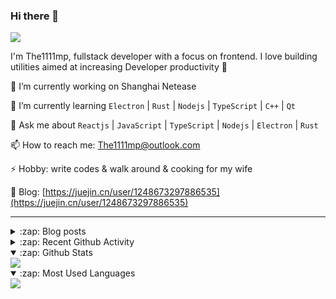 ### Hi there 👋

![](https://komarev.com/ghpvc/?username=1111mp&color=green)

I'm The1111mp, fullstack developer with a focus on frontend. I love building utilities aimed at increasing Developer productivity 🙌

🔭 I’m currently working on Shanghai Netease

🌱 I’m currently learning `Electron` | `Rust` | `Nodejs` | `TypeScript` | `C++` | `Qt`

💬 Ask me about `Reactjs` | `JavaScript` | `TypeScript` | `Nodejs` | `Electron` | `Rust`

📫 How to reach me: <a href="mailto:The1111mp@outlook.com">The1111mp@outlook.com</a>

⚡ Hobby: write codes & walk around & cooking for my wife

📖 Blog: [https://juejin.cn/user/1248673297886535](https://juejin.cn/user/1248673297886535)

***

<details>
  <summary>:zap: Blog posts</summary>

  - [这里有从零开始构建现代化前端UI组件库所需要的一切](https://juejin.cn/post/7324011329883045915)
  - [使用 nvm-desktop 轻松安装和管理多个 node 版本](https://juejin.cn/post/7267791228872179727)
  - [Electron 中集成 SQLite3 数据库的最佳实践](https://juejin.cn/post/7202807471881306172)
  - [从0开发IM，单聊群聊在线离线消息以及消息的已读未读功能](https://juejin.cn/post/7202583557751865401)
  - [Electron（网页）中实现接近微信消息发送体验的消息输入框及界面](https://juejin.cn/post/7252505446396575781)
  - [Qt中基于QWebEngineView和QWebChannel实现与web的交互](https://juejin.cn/post/7238423148555501629)
</details>

<details>
  <summary>:zap: Recent Github Activity</summary>

  <!--START_SECTION:activity-->
1. 🗣 Commented on [#147](https://github.com/1111mp/nvm-desktop/issues/147#issuecomment-2519988630) in [1111mp/nvm-desktop](https://github.com/1111mp/nvm-desktop)
2. 🗣 Commented on [#147](https://github.com/1111mp/nvm-desktop/issues/147#issuecomment-2519643053) in [1111mp/nvm-desktop](https://github.com/1111mp/nvm-desktop)
3. 🗣 Commented on [#116](https://github.com/1111mp/nvm-desktop/issues/116#issuecomment-2513711255) in [1111mp/nvm-desktop](https://github.com/1111mp/nvm-desktop)
4. 🗣 Commented on [#15](https://github.com/1111mp/nvmd-command/pull/15#issuecomment-2513358363) in [1111mp/nvmd-command](https://github.com/1111mp/nvmd-command)
5. 🔒 Closed issue [#14](https://github.com/1111mp/nvmd-command/issues/14) in [1111mp/nvmd-command](https://github.com/1111mp/nvmd-command)
6. 🎉 Merged PR [#15](https://github.com/1111mp/nvmd-command/pull/15) in [1111mp/nvmd-command](https://github.com/1111mp/nvmd-command)
7. 🗣 Commented on [#146](https://github.com/1111mp/nvm-desktop/issues/146#issuecomment-2499849274) in [1111mp/nvm-desktop](https://github.com/1111mp/nvm-desktop)
8. 🔒 Closed issue [#146](https://github.com/1111mp/nvm-desktop/issues/146) in [1111mp/nvm-desktop](https://github.com/1111mp/nvm-desktop)
9. 🗣 Commented on [#145](https://github.com/1111mp/nvm-desktop/issues/145#issuecomment-2499845932) in [1111mp/nvm-desktop](https://github.com/1111mp/nvm-desktop)
10. 🔒 Closed issue [#145](https://github.com/1111mp/nvm-desktop/issues/145) in [1111mp/nvm-desktop](https://github.com/1111mp/nvm-desktop)
  <!--END_SECTION:activity-->
</details>

<details open>
  <summary>:zap: Github Stats</summary>

  <img align="center" src="https://github-readme-stats-sigma-five.vercel.app/api?username=1111mp&show_icons=true&hide_border=true&theme=gruvbox" />
</details>

<details open>
  <summary>:zap: Most Used Languages</summary>

  <img align="center" src="https://github-readme-stats-sigma-five.vercel.app/api/top-langs/?username=1111mp&layout=compact&show_icons=true&hide_border=true&theme=gruvbox" />
</details>


<!--
**1111mp/1111mp** is a ✨ _special_ ✨ repository because its `README.md` (this file) appears on your GitHub profile.

Here are some ideas to get you started:

- 🔭 I’m currently working on ...
- 🌱 I’m currently learning ...
- 👯 I’m looking to collaborate on ...
- 🤔 I’m looking for help with ...
- 💬 Ask me about ...
- 📫 How to reach me: ...
- 😄 Pronouns: ...
- ⚡ Fun fact: ...
-->
